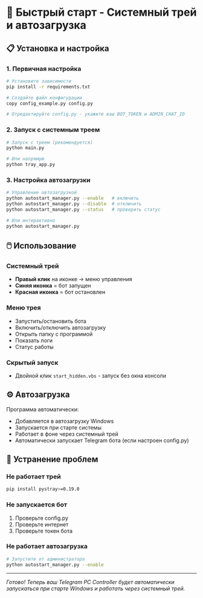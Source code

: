 # 🎯 Быстрый старт - Системный трей и автозагрузка

## 📋 Установка и настройка

### 1. Первичная настройка

```bash
# Установите зависимости
pip install -r requirements.txt

# Создайте файл конфигурации
copy config_example.py config.py

# Отредактируйте config.py - укажите ваш BOT_TOKEN и ADMIN_CHAT_ID
```

### 2. Запуск с системным треем

```bash
# Запуск с треем (рекомендуется)
python main.py

# Или напрямую
python tray_app.py
```

### 3. Настройка автозагрузки

```bash
# Управление автозагрузкой
python autostart_manager.py --enable   # включить
python autostart_manager.py --disable  # отключить
python autostart_manager.py --status   # проверить статус

# Или интерактивно
python autostart_manager.py
```

## 🖱️ Использование

### Системный трей

- **Правый клик** на иконке → меню управления
- **Синяя иконка** = бот запущен
- **Красная иконка** = бот остановлен

### Меню трея

- Запустить/остановить бота
- Включить/отключить автозагрузку  
- Открыть папку с программой
- Показать логи
- Статус работы

### Скрытый запуск

- Двойной клик `start_hidden.vbs` - запуск без окна консоли

## ⚙️ Автозагрузка

Программа автоматически:

- Добавляется в автозагрузку Windows
- Запускается при старте системы
- Работает в фоне через системный трей
- Автоматически запускает Telegram бота (если настроен config.py)

## 🚨 Устранение проблем

### Не работает трей

```bash
pip install pystray>=0.19.0
```

### Не запускается бот

1. Проверьте config.py
2. Проверьте интернет
3. Проверьте токен бота

### Не работает автозагрузка

```bash
# Запустите от администратора
python autostart_manager.py --enable
```

---
*Готово! Теперь ваш Telegram PC Controller будет автоматически запускаться при старте Windows и работать через системный трей.*
